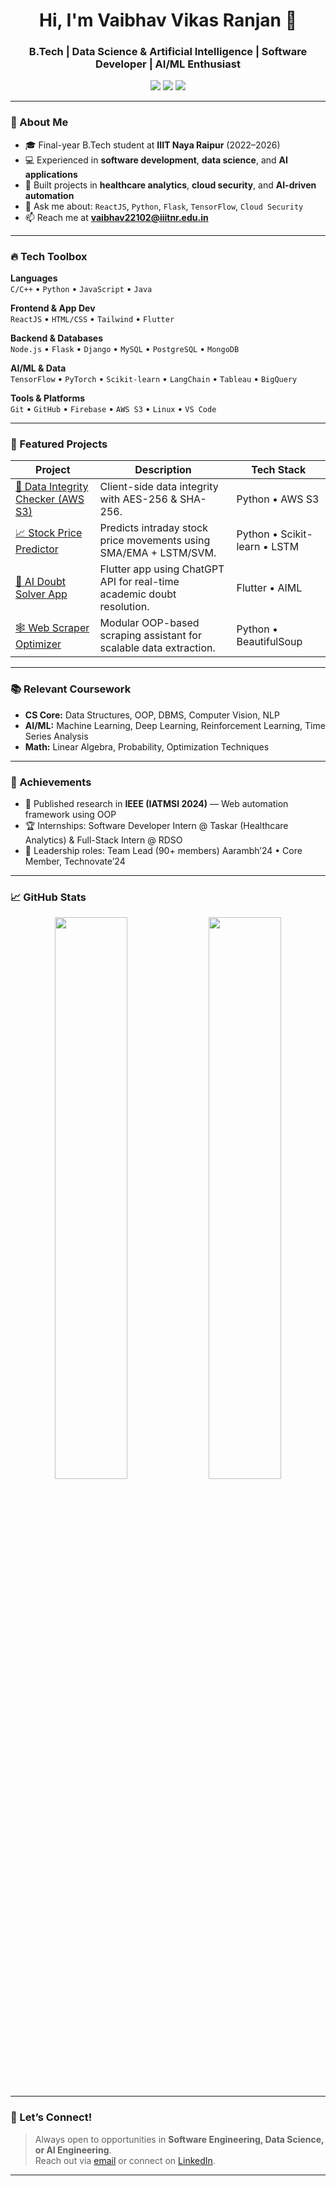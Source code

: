 <h1 align="center">Hi, I'm Vaibhav Vikas Ranjan 👋</h1>
<h3 align="center">B.Tech | Data Science & Artificial Intelligence | Software Developer | AI/ML Enthusiast</h3>

<p align="center">
  <a href="mailto:vaibhav22102@iiitnr.edu.in"><img src="https://img.shields.io/badge/Email-D14836?style=for-the-badge&logo=gmail&logoColor=white"></a>
  <a href="https://www.linkedin.com/in/vaibhavvranjan/" target="_blank"><img src="https://img.shields.io/badge/LinkedIn-0A66C2?style=for-the-badge&logo=linkedin&logoColor=white"></a>
  <a href="https://github.com/vvXranjan" target="_blank"><img src="https://img.shields.io/badge/GitHub-171515?style=for-the-badge&logo=github&logoColor=white"></a>
</p>

---

### 🧠 About Me

- 🎓 Final-year B.Tech student at **IIIT Naya Raipur** (2022–2026)  
- 💻 Experienced in **software development**, **data science**, and **AI applications**  
- 🔭 Built projects in **healthcare analytics**, **cloud security**, and **AI-driven automation**  
- 💬 Ask me about: `ReactJS`, `Python`, `Flask`, `TensorFlow`, `Cloud Security`  
- 📫 Reach me at **vaibhav22102@iiitnr.edu.in**

---

### 🔥 Tech Toolbox

**Languages**  
`C/C++` • `Python` • `JavaScript` • `Java`

**Frontend & App Dev**  
`ReactJS` • `HTML/CSS` • `Tailwind` • `Flutter`

**Backend & Databases**  
`Node.js` • `Flask` • `Django` • `MySQL` • `PostgreSQL` • `MongoDB`

**AI/ML & Data**  
`TensorFlow` • `PyTorch` • `Scikit-learn` • `LangChain` • `Tableau` • `BigQuery`

**Tools & Platforms**  
`Git` • `GitHub` • `Firebase` • `AWS S3` • `Linux` • `VS Code`

---

### 🧪 Featured Projects

| Project | Description | Tech Stack |
|--------|-------------|------------|
| [🔐 Data Integrity Checker (AWS S3)](https://github.com/vvXranjan/Data-Integrity-check-in-cloud-S3) | Client-side data integrity with AES-256 & SHA-256. | Python • AWS S3 |
| [📈 Stock Price Predictor](https://github.com/vvXranjan/stock_market_prediction) | Predicts intraday stock price movements using SMA/EMA + LSTM/SVM. | Python • Scikit-learn • LSTM |
| [🧠 AI Doubt Solver App](https://drive.google.com/file/d/1n-mgQfEa9X2MnfbIlz2THAoAtEjz6Its/view) | Flutter app using ChatGPT API for real-time academic doubt resolution. | Flutter • AIML |
| [🕸️ Web Scraper Optimizer](https://github.com/vvXranjan/Web_scraping) | Modular OOP-based scraping assistant for scalable data extraction. | Python • BeautifulSoup |

---

### 📚 Relevant Coursework

- **CS Core:** Data Structures, OOP, DBMS, Computer Vision, NLP  
- **AI/ML:** Machine Learning, Deep Learning, Reinforcement Learning, Time Series Analysis  
- **Math:** Linear Algebra, Probability, Optimization Techniques  

---

### 🎯 Achievements

- 📍 Published research in **IEEE (IATMSI 2024)** — Web automation framework using OOP  
- 🏆 Internships: Software Developer Intern @ Taskar (Healthcare Analytics) & Full-Stack Intern @ RDSO  
- 🥇 Leadership roles: Team Lead (90+ members) Aarambh’24 • Core Member, Technovate’24  

---

### 📈 GitHub Stats

<p align="center">
  <img src="https://github-readme-stats.vercel.app/api?username=vvXranjan&show_icons=true&theme=tokyonight" width="48%" />
  <img src="https://github-readme-streak-stats.herokuapp.com/?user=vvXranjan&theme=tokyonight" width="48%" />
</p>

---

### 🚀 Let’s Connect!

> Always open to opportunities in **Software Engineering, Data Science, or AI Engineering**.  
> Reach out via [email](mailto:vaibhav22102@iiitnr.edu.in) or connect on [LinkedIn](https://www.linkedin.com/in/vaibhavvranjan/).  

---
